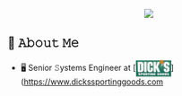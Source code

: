 <p align="center">
<img src="https://media.tenor.com/p5q73vRBB5sAAAAC/obiwan-hellothere.gif">
</p>

## :page_with_curl: 𝙰𝚋𝚘𝚞𝚝 𝙼𝚎
- 🖥 Senior 𝚂ystems Engineer at [<img src="https://raw.githubusercontent.com/B4D-TP/B4D-TP/main/assests/dsg.svg" height="30em" align="center" alt="Dick's Sporting Goods" title="Dick's Sporting Goods"/>](https://www.dickssportinggoods.com

